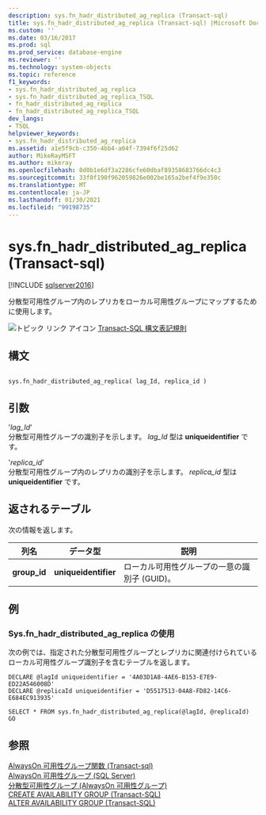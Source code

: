 ```yaml
---
description: sys.fn_hadr_distributed_ag_replica (Transact-sql)
title: sys.fn_hadr_distributed_ag_replica (Transact-sql) |Microsoft Docs
ms.custom: ''
ms.date: 03/16/2017
ms.prod: sql
ms.prod_service: database-engine
ms.reviewer: ''
ms.technology: system-objects
ms.topic: reference
f1_keywords:
- sys.fn_hadr_distributed_ag_replica
- sys.fn_hadr_distributed_ag_replica_TSQL
- fn_hadr_distributed_ag_replica
- fn_hadr_distributed_ag_replica_TSQL
dev_langs:
- TSQL
helpviewer_keywords:
- sys.fn_hadr_distributed_ag_replica
ms.assetid: a1e5f9cb-c350-4bb4-a04f-7394f6f25d62
author: MikeRayMSFT
ms.author: mikeray
ms.openlocfilehash: 8d0b1e6df3a2286cfe60dbaf89358683766dc4c3
ms.sourcegitcommit: 33f0f190f962059826e002be165a2bef4f9e350c
ms.translationtype: MT
ms.contentlocale: ja-JP
ms.lasthandoff: 01/30/2021
ms.locfileid: "99198735"
---
```

# <a name="sysfn_hadr_distributed_ag_replica-transact-sql"></a>sys.fn_hadr_distributed_ag_replica (Transact-sql)
[!INCLUDE [sqlserver2016](../../includes/applies-to-version/sqlserver2016.md)]

  分散型可用性グループ内のレプリカをローカル可用性グループにマップするために使用します。  
  
 ![トピック リンク アイコン](../../database-engine/configure-windows/media/topic-link.gif "トピック リンク アイコン") [Transact-SQL 構文表記規則](../../t-sql/language-elements/transact-sql-syntax-conventions-transact-sql.md)  
  
## <a name="syntax"></a>構文  
  
```  
  
sys.fn_hadr_distributed_ag_replica( lag_Id, replica_id )  
```  
  
## <a name="arguments"></a>引数  
 '*lag_Id*'  
 分散型可用性グループの識別子を示します。 *lag_Id* 型は **uniqueidentifier** です。  
  
 '*replica_id*'  
 分散型可用性グループ内のレプリカの識別子を示します。 *replica_id* 型は **uniqueidentifier** です。  
  
## <a name="tables-returned"></a>返されるテーブル  
 次の情報を返します。  
  
|列名|データ型|説明|  
|-----------------|---------------|-----------------|  
|**group_id**|**uniqueidentifier**|ローカル可用性グループの一意の識別子 (GUID)。|  
  
## <a name="examples"></a>例  
  
### <a name="using-sysfn_hadr_distributed_ag_replica"></a>Sys.fn_hadr_distributed_ag_replica の使用  
 次の例では、指定された分散型可用性グループとレプリカに関連付けられているローカル可用性グループ識別子を含むテーブルを返します。  
  
```  
DECLARE @lagId uniqueidentifier = '4A03D1A8-4AE6-B153-E7E9-ED22A546008D'  
DECLARE @replicaId uniqueidentifier = 'D5517513-04A8-FD82-14C6-E684EC913935'  
  
SELECT * FROM sys.fn_hadr_distributed_ag_replica(@lagId, @replicaId)  
GO  
```  
  
## <a name="see-also"></a>参照  
 [AlwaysOn 可用性グループ関数 &#40;Transact-sql&#41;](../../relational-databases/system-functions/always-on-availability-groups-functions-transact-sql.md)   
 [AlwaysOn 可用性グループ &#40;SQL Server&#41;](../../database-engine/availability-groups/windows/always-on-availability-groups-sql-server.md)   
 [分散型可用性グループ &#40;AlwaysOn 可用性グループ&#41;](../../database-engine/availability-groups/windows/distributed-availability-groups.md)  
 [CREATE AVAILABILITY GROUP &#40;Transact-SQL&#41;](../../t-sql/statements/create-availability-group-transact-sql.md)   
 [ALTER AVAILABILITY GROUP &#40;Transact-SQL&#41;](../../t-sql/statements/alter-availability-group-transact-sql.md)  
  
